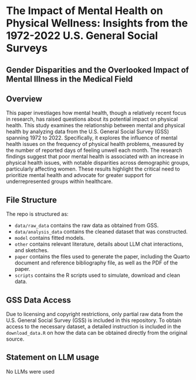 # The Impact of Mental Health on Physical Wellness: Insights from the 1972-2022 U.S. General Social Surveys
## Gender Disparities and the Overlooked Impact of Mental Illness in the Medical Field

## Overview
This paper investiages how mental health, though a relatively recent focus in research, has raised questions about its potential impact on physical health. This study examines the relationship between mental and physical health by analyzing data from the U.S. General Social Survey (GSS) spanning 1972 to 2022. Specifically, it explores the influence of mental health issues on the frequency of physical health problems, measured by the number of reported days of feeling unwell each month. The research findings suggest that poor mental health is associated with an increase in physical health issues, with notable disparities across demographic groups, particularly affecting women. These results highlight the critical need to prioritize mental health and advocate for greater support for underrepresented groups within healthcare.

## File Structure
The repo is structured as:

-   `data/raw_data` contains the raw data as obtained from GSS.
-   `data/analysis_data` contains the cleaned dataset that was constructed.
-   `model` contains fitted models. 
-   `other` contains relevant literature, details about LLM chat interactions, and sketches.
-   `paper` contains the files used to generate the paper, including the Quarto document and reference bibliography file, as well as the PDF of the paper. 
-   `scripts` contains the R scripts used to simulate, download and clean data.

  
## GSS Data Access
Due to licensing and copyright restrictions, only partial raw data from the U.S. General Social Survey (GSS) is included in this repository. To obtain access to the necessary dataset, a detailed instruction is included in the `download_data.R` on how the data can be obtained directly from the original source.


## Statement on LLM usage
No LLMs were used
